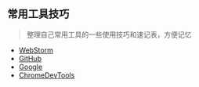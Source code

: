 ## 常用工具技巧
> 整理自己常用工具的一些使用技巧和速记表，方便记忆

* [WebStorm](https://github.com/wangkaiwd/WebStorm-Skills/blob/master/WebStorm.md)
* [GitHub](https://github.com/wangkaiwd/WebStorm-Skills/blob/master/GitHubSearch.md)
* [Google](https://github.com/wangkaiwd/WebStorm-Skills/blob/master/GoogleSearch.md)
* [ChromeDevTools]()
